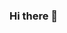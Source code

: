 ### Hi there 👋

<!--
**VenGr0/VenGr0** is a ✨ _special_ ✨ repository because its `README.md` (this file) appears on your GitHub profile.

Here are some ideas to get you started:
🌱 I’m currently learning Data Science

-->
